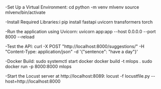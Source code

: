 -Set Up a Virtual Environment:
cd
python -m venv mlvenv
source mlvenv/bin/activate

-Install Required Libraries:i
pip install fastapi uvicorn transformers torch

-Run the application using Uvicorn:
uvicorn app:app --host 0.0.0.0 --port 8000 --reload

-Test the API:
curl -X POST "http://localhost:8000/suggestions/" -H "Content-Type: application/json" -d '{"sentence": "have a <blank> day"}'

-Docker Build:
sudo systemctl start docker
docker build -t mlops .
sudo docker run -p 8000:8000 mlops

-Start the Locust server at http://localhost:8089:
locust -f locustfile.py --host=http://localhost:8000
